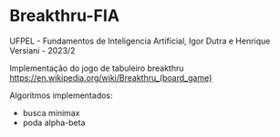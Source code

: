 # Breakthru-FIA
UFPEL - Fundamentos de Inteligencia Artificial, Igor Dutra e Henrique Versiani - 2023/2

Implementação do jogo de tabuleiro breakthru https://en.wikipedia.org/wiki/Breakthru_(board_game)

Algoritmos implementados:
  - busca minimax 
  - poda alpha-beta 

